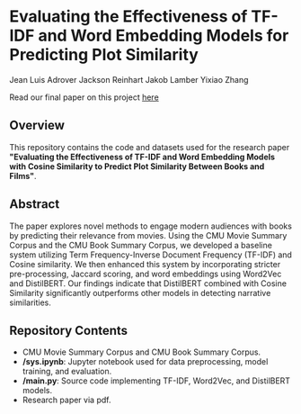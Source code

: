 # Evaluating the Effectiveness of TF-IDF and Word Embedding Models for Predicting Plot Similarity

Jean Luis Adrover Jackson Reinhart Jakob Lamber Yixiao Zhang

Read our final paper on this project [here](https://github.com/jladrover/mbmatchmaker/blob/94c0a41ec614b1a135933e0dbd8c08a3da6e220a/nyu_nlp_finalpaper%20(1).pdf)

## Overview

This repository contains the code and datasets used for the research paper **"Evaluating the Effectiveness of TF-IDF and Word Embedding Models with Cosine Similarity to Predict Plot Similarity Between Books and Films"**.

## Abstract

The paper explores novel methods to engage modern audiences with books by predicting their relevance from movies. Using the CMU Movie Summary Corpus and the CMU Book Summary Corpus, we developed a baseline system utilizing Term Frequency-Inverse Document Frequency (TF-IDF) and Cosine similarity. We then enhanced this system by incorporating stricter pre-processing, Jaccard scoring, and word embeddings using Word2Vec and DistilBERT. Our findings indicate that DistilBERT combined with Cosine Similarity significantly outperforms other models in detecting narrative similarities.

## Repository Contents

- CMU Movie Summary Corpus and CMU Book Summary Corpus.
- **/sys.ipynb**: Jupyter notebook used for data preprocessing, model training, and evaluation.
- **/main.py**: Source code implementing TF-IDF, Word2Vec, and DistilBERT models.
- Research paper via pdf.
